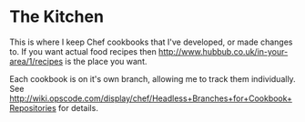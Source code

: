 # The Kitchen

This is where I keep Chef cookbooks that I've developed, or made changes to. If you want actual food recipes then http://www.hubbub.co.uk/in-your-area/1/recipes is the place you want.

Each cookbook is on it's own branch, allowing me to track them individually. See http://wiki.opscode.com/display/chef/Headless+Branches+for+Cookbook+Repositories for details.
